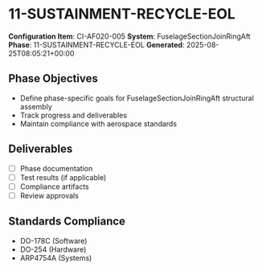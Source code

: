 # 11-SUSTAINMENT-RECYCLE-EOL

**Configuration Item**: CI-AF020-005
**System**: FuselageSectionJoinRingAft
**Phase**: 11-SUSTAINMENT-RECYCLE-EOL
**Generated**: 2025-08-25T08:05:21+00:00

## Phase Objectives
- Define phase-specific goals for FuselageSectionJoinRingAft structural assembly
- Track progress and deliverables
- Maintain compliance with aerospace standards

## Deliverables
- [ ] Phase documentation
- [ ] Test results (if applicable)
- [ ] Compliance artifacts
- [ ] Review approvals

## Standards Compliance
- DO-178C (Software)
- DO-254 (Hardware)
- ARP4754A (Systems)

